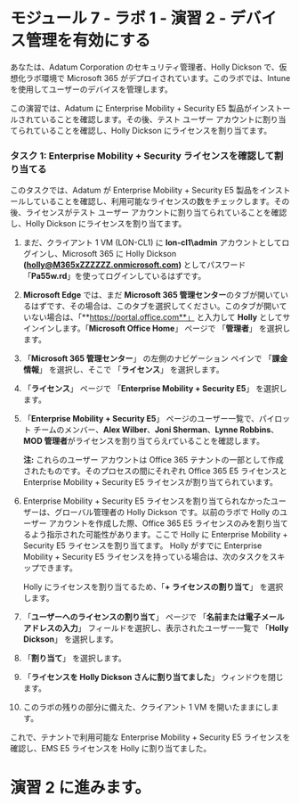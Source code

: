 # モジュール 7 - ラボ 1 - 演習 2 - デバイス管理を有効にする


あなたは、Adatum Corporation のセキュリティ管理者、Holly Dickson で、仮想化ラボ環境で Microsoft 365 がデプロイされています。このラボでは、Intune を使用してユーザーのデバイスを管理します。

この演習では、Adatum に Enterprise Mobility + Security E5 製品がインストールされていることを確認します。その後、テスト ユーザー アカウントに割り当てられていることを確認し、Holly Dickson にライセンスを割り当てます。

### タスク 1: Enterprise Mobility + Security ライセンスを確認して割り当てる

このタスクでは、Adatum が Enterprise Mobility + Security E5 製品をインストールしていることを確認し、利用可能なライセンスの数をチェックします。その後、ライセンスがテスト ユーザー アカウントに割り当てられていることを確認し、Holly Dickson にライセンスを割り当てます。

1. まだ、クライアント 1 VM (LON-CL1) に **lon-cl1\admin** アカウントとしてログインし、Microsoft 365 に Holly Dickson **(holly@M365xZZZZZZ.onmicrosoft.com)** としてパスワード「**Pa55w.rd**」を使ってログインしているはずです。

2. **Microsoft Edge** では、まだ **Microsoft 365 管理センター**のタブが開いているはずです、その場合は、このタブを選択してください。このタブが開いていない場合は、「**https://portal.office.com**」 と入力して **Holly** としてサインインします。「**Microsoft Office Home**」 ページで 「**管理者**」 を選択します。

3. 「**Microsoft 365 管理センター**」 の左側のナビゲーション ペインで 「**課金情報**」 を選択し、そこで 「**ライセンス**」 を選択します。

4. 「**ライセンス**」 ページで 「**Enterprise Mobility + Security E5**」 を選択します。

5. 「**Enterprise Mobility + Security E5**」 ページのユーザー一覧で、パイロット チームのメンバー、**Alex Wilber**、**Joni Sherman**、**Lynne Robbins**、**MOD 管理者**がライセンスを割り当てらえrていることを確認します。

    **注:** これらのユーザー アカウントは Office 365 テナントの一部として作成されたものです。そのプロセスの間にそれぞれ Office 365 E5 ライセンスと Enterprise Mobility + Security E5 ライセンスが割り当てられています。

6. Enterprise Mobility + Security E5 ライセンスを割り当てられなかったユーザーは、グローバル管理者の Holly Dickson です。以前のラボで Holly のユーザー アカウントを作成した際、Office 365 E5 ライセンスのみを割り当てるよう指示された可能性があります。ここで Holly に Enterprise Mobility + Security E5 ライセンスを割り当てます。  Holly がすでに Enterprise Mobility + Security E5 ライセンスを持っている場合は、次のタスクをスキップできます。

    Holly にライセンスを割り当てるため、「**+ ライセンスの割り当て**」 を選択します。

7. 「**ユーザーへのライセンスの割り当て**」 ページで 「**名前または電子メール アドレスの入力**」 フィールドを選択し、表示されたユーザー一覧で 「**Holly Dickson**」 を選択します。

8. 「**割り当て**」 を選択します。

9. 「**ライセンスを Holly Dickson さんに割り当てました**」 ウィンドウを閉じます。

10. このラボの残りの部分に備えた、クライアント 1 VM を開いたままにします。

これで、テナントで利用可能な Enterprise Mobility + Security E5 ライセンスを確認し、EMS E5 ライセンスを Holly に割り当てました。



# 演習 2 に進みます。
